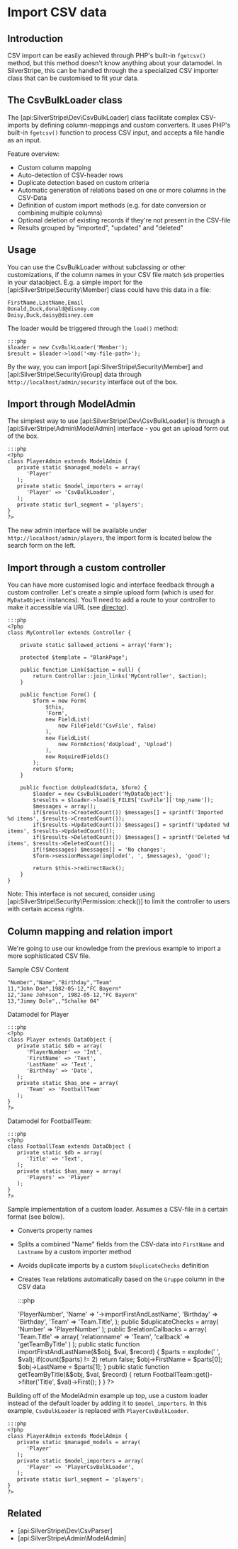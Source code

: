 # Import CSV data

## Introduction

CSV import can be easily achieved through PHP's built-in `fgetcsv()` method,
but this method doesn't know anything about your datamodel. In SilverStripe,
this can be handled through the a specialized CSV importer class that can
be customised to fit your data.

## The CsvBulkLoader class

The [api:SilverStripe\Dev\CsvBulkLoader] class facilitate complex CSV-imports by defining column-mappings and custom converters.
It uses PHP's built-in `fgetcsv()` function to process CSV input, and accepts a file handle as an input.

Feature overview:

*  Custom column mapping
*  Auto-detection of CSV-header rows
*  Duplicate detection based on custom criteria
*  Automatic generation of relations based on one or more columns in the CSV-Data
*  Definition of custom import methods (e.g. for date conversion or combining multiple columns)
*  Optional deletion of existing records if they're not present in the CSV-file
*  Results grouped by "imported", "updated" and "deleted"

## Usage

You can use the CsvBulkLoader without subclassing or other customizations, if the column names
in your CSV file match `$db` properties in your dataobject. E.g. a simple import for the
[api:SilverStripe\Security\Member] class could have this data in a file:

	FirstName,LastName,Email
	Donald,Duck,donald@disney.com
	Daisy,Duck,daisy@disney.com

The loader would be triggered through the `load()` method:

	:::php
	$loader = new CsvBulkLoader('Member');
	$result = $loader->load('<my-file-path>');

By the way, you can import [api:SilverStripe\Security\Member] and [api:SilverStripe\Security\Group] data through `http://localhost/admin/security`
interface out of the box.

## Import through ModelAdmin

The simplest way to use [api:SilverStripe\Dev\CsvBulkLoader] is through a [api:SilverStripe\Admin\ModelAdmin] interface - you get an upload form out of the box.

	:::php
	<?php
	class PlayerAdmin extends ModelAdmin {
	   private static $managed_models = array(
	      'Player'
	   );
	   private static $model_importers = array(
	      'Player' => 'CsvBulkLoader',
	   );
	   private static $url_segment = 'players';
	}
	?>

The new admin interface will be available under `http://localhost/admin/players`, the import form is located
below the search form on the left.

## Import through a custom controller

You can have more customised logic and interface feedback through a custom controller. 
Let's create a simple upload form (which is used for `MyDataObject` instances). 
You'll need to add a route to your controller to make it accessible via URL 
(see [director](/reference/director)).

	:::php
	<?php
	class MyController extends Controller {

		private static $allowed_actions = array('Form');

		protected $template = "BlankPage";

		public function Link($action = null) {
			return Controller::join_links('MyController', $action);
		}

		public function Form() {
			$form = new Form(
				$this,
				'Form',
				new FieldList(
					new FileField('CsvFile', false)
				),
				new FieldList(
					new FormAction('doUpload', 'Upload')
				),
				new RequiredFields()
			);
			return $form;
		}

		public function doUpload($data, $form) {
			$loader = new CsvBulkLoader('MyDataObject');
			$results = $loader->load($_FILES['CsvFile']['tmp_name']);
			$messages = array();
			if($results->CreatedCount()) $messages[] = sprintf('Imported %d items', $results->CreatedCount());
			if($results->UpdatedCount()) $messages[] = sprintf('Updated %d items', $results->UpdatedCount());
			if($results->DeletedCount()) $messages[] = sprintf('Deleted %d items', $results->DeletedCount());
			if(!$messages) $messages[] = 'No changes';
			$form->sessionMessage(implode(', ', $messages), 'good');

			return $this->redirectBack();
		}
	}

Note: This interface is not secured, consider using [api:SilverStripe\Security\Permission::check()] to limit the controller to users
with certain access rights.

## Column mapping and relation import

We're going to use our knowledge from the previous example to import a more sophisticated CSV file.

Sample CSV Content

	"Number","Name","Birthday","Team"
	11,"John Doe",1982-05-12,"FC Bayern"
	12,"Jane Johnson", 1982-05-12,"FC Bayern"
	13,"Jimmy Dole",,"Schalke 04"


Datamodel for Player

	:::php
	<?php
	class Player extends DataObject {
	   private static $db = array(
	      'PlayerNumber' => 'Int',
	      'FirstName' => 'Text',
	      'LastName' => 'Text',
	      'Birthday' => 'Date',
	   );
	   private static $has_one = array(
	      'Team' => 'FootballTeam'
	   );
	}
	?>


Datamodel for FootballTeam:

	:::php
	<?php
	class FootballTeam extends DataObject {
	   private static $db = array(
	      'Title' => 'Text',
	   );
	   private static $has_many = array(
	      'Players' => 'Player'
	   );
	}
	?>


Sample implementation of a custom loader. Assumes a CSV-file in a certain format (see below).

*  Converts property names
*  Splits a combined "Name" fields from the CSV-data into `FirstName` and `Lastname` by a custom importer method
*  Avoids duplicate imports by a custom `$duplicateChecks` definition
*  Creates `Team` relations automatically based on the `Gruppe` column in the CSV data


	:::php
	<?php
	class PlayerCsvBulkLoader extends CsvBulkLoader {
	   public $columnMap = array(
	      'Number' => 'PlayerNumber', 
	      'Name' => '->importFirstAndLastName', 
	      'Birthday' => 'Birthday', 
	      'Team' => 'Team.Title', 
	   );
	   public $duplicateChecks = array(
	      'Number' => 'PlayerNumber'
	   );
	   public $relationCallbacks = array(
	      'Team.Title' => array(
	         'relationname' => 'Team',
	         'callback' => 'getTeamByTitle'
	      )
	   );
	   public static function importFirstAndLastName(&$obj, $val, $record) {
	      $parts = explode(' ', $val);
	      if(count($parts) != 2) return false;
	      $obj->FirstName = $parts[0];
	      $obj->LastName = $parts[1];
	   }
	   public static function getTeamByTitle(&$obj, $val, $record) {
	      return FootballTeam::get()->filter('Title', $val)->First();
	   }
	}
	?>
	
Building off of the ModelAdmin example up top, use a custom loader instead of the default loader by adding it to `$model_importers`. In this example, `CsvBulkLoader` is replaced with `PlayerCsvBulkLoader`.

	:::php
	<?php
	class PlayerAdmin extends ModelAdmin {
	   private static $managed_models = array(
		  'Player'
	   );
	   private static $model_importers = array(
		  'Player' => 'PlayerCsvBulkLoader',
	   );
	   private static $url_segment = 'players';
	}
	?>


## Related

*  [api:SilverStripe\Dev\CsvParser]
*  [api:SilverStripe\Admin\ModelAdmin]
